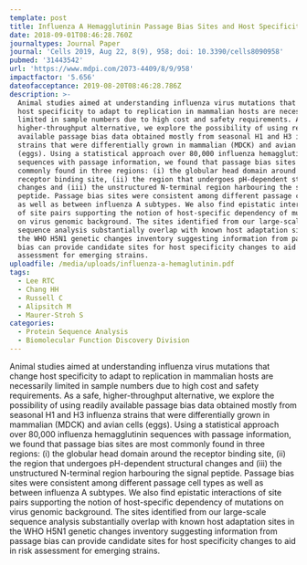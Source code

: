 ```yaml
---
template: post
title: Influenza A Hemagglutinin Passage Bias Sites and Host Specificity Mutations
date: 2018-09-01T08:46:28.760Z
journaltypes: Journal Paper
journal: 'Cells 2019, Aug 22, 8(9), 958; doi: 10.3390/cells8090958'
pubmed: '31443542'
url: 'https://www.mdpi.com/2073-4409/8/9/958'
impactfactor: '5.656'
dateofacceptance: 2019-08-20T08:46:28.786Z
description: >-
  Animal studies aimed at understanding influenza virus mutations that change
  host specificity to adapt to replication in mammalian hosts are necessarily
  limited in sample numbers due to high cost and safety requirements. As a safe,
  higher-throughput alternative, we explore the possibility of using readily
  available passage bias data obtained mostly from seasonal H1 and H3 influenza
  strains that were differentially grown in mammalian (MDCK) and avian cells
  (eggs). Using a statistical approach over 80,000 influenza hemagglutinin
  sequences with passage information, we found that passage bias sites are most
  commonly found in three regions: (i) the globular head domain around the
  receptor binding site, (ii) the region that undergoes pH-dependent structural
  changes and (iii) the unstructured N-terminal region harbouring the signal
  peptide. Passage bias sites were consistent among different passage cell types
  as well as between influenza A subtypes. We also find epistatic interactions
  of site pairs supporting the notion of host-specific dependency of mutations
  on virus genomic background. The sites identified from our large-scale
  sequence analysis substantially overlap with known host adaptation sites in
  the WHO H5N1 genetic changes inventory suggesting information from passage
  bias can provide candidate sites for host specificity changes to aid in risk
  assessment for emerging strains.
uploadfile: /media/uploads/influenza-a-hemaglutinin.pdf
tags:
  - Lee RTC
  - Chang HH
  - Russell C
  - Alipsitch M
  - Maurer-Stroh S
categories:
  - Protein Sequence Analysis
  - Biomolecular Function Discovery Division
---
```

Animal studies aimed at understanding influenza virus mutations that change host specificity to adapt to replication in mammalian hosts are necessarily limited in sample numbers due to high cost and safety requirements. As a safe, higher-throughput alternative, we explore the possibility of using readily available passage bias data obtained mostly from seasonal H1 and H3 influenza strains that were differentially grown in mammalian (MDCK) and avian cells (eggs). Using a statistical approach over 80,000 influenza hemagglutinin sequences with passage information, we found that passage bias sites are most commonly found in three regions: (i) the globular head domain around the receptor binding site, (ii) the region that undergoes pH-dependent structural changes and (iii) the unstructured N-terminal region harbouring the signal peptide. Passage bias sites were consistent among different passage cell types as well as between influenza A subtypes. We also find epistatic interactions of site pairs supporting the notion of host-specific dependency of mutations on virus genomic background. The sites identified from our large-scale sequence analysis substantially overlap with known host adaptation sites in the WHO H5N1 genetic changes inventory suggesting information from passage bias can provide candidate sites for host specificity changes to aid in risk assessment for emerging strains.

